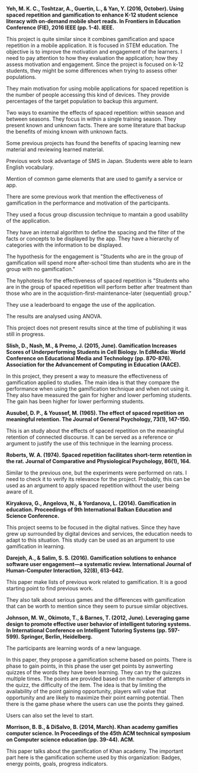 **Yeh, M. K. C., Toshtzar, A., Guertin, L., & Yan, Y. (2016, October). Using spaced repetition and gamification to enhance K-12 student science literacy with on-demand mobile short reads. In Frontiers in Education Conference (FIE), 2016 IEEE (pp. 1-4). IEEE.**

This project is quite similar since it combines gamification and space repetition in a mobile application. It is focused in STEM education. The objective is to improve the motivation and engagement of the learners. I need to pay attention to how they evaluation the application; how they assess motivation and engagement. Since the project is focused on k-12 students, they might be some differences when trying to assess other populations.

They main motivation for using mobile applications for spaced repetition is the number of people accessing this kind of devices. They provide percentages of the target population to backup this argument.

Two ways to examine the effects of spaced repetition: within season and between seasons. They focus in within a single training season. They present known and unknown facts. There are some literature that backup the benefits of mixing known with unknown facts.

Some previous projects has found the benefits of spacing learning new material and reviewing learned material.

Previous work took advantage of SMS in Japan. Students were able to learn English vocabulary.

Mention of common game elements that are used to gamify a service or app.

There are some previous work that mention the effectiveness of gamification in the performance and motivation of the participants.

They used a focus group discussion technique to mantain a good usability of the application.

They have an internal algorithm to define the spacing and the filter of the facts or concepts to be displayed by the app. They have a hierarchy of categories with the information to be displayed.

The hypothesis for the engagement is "Students who are in the group of gamification will spend more after-school time than students who are in the group with no gamification."

The hyphotesis for the effectiveness of spaced repetition is "Students who are in the group of spaced repetition will perform better after treatment than those who are in the acquistion-first-maintenance-later (sequential) group."

They use a leaderboard to engage the use of the application.

The results are analysed using ANOVA.

This project does not present results since at the time of publishing it was still in progress.

**Slish, D., Nash, M., & Premo, J. (2015, June). Gamification Increases Scores of Underperforming Students in Cell Biology. In EdMedia: World Conference on Educational Media and Technology (pp. 870-876). Association for the Advancement of Computing in Education (AACE).**

In this project, they present a way to measure the effectiveness of gamification applied to studies. The main idea is that they compare the performance when using the gamification technique and when not using it. They also have measured the gain for higher and lower perfoming students. The gain has been higher for lower performing students.

**Ausubel, D. P., & Youssef, M. (1965). The effect of spaced repetition on meaningful retention. The Journal of General Psychology, 73(1), 147-150.**

This is an study about the effects of spaced repetition on the meaningful retention of connected discourse. It can be served as a reference or argument to justify the use of this technique in the learning process.

**Roberts, W. A. (1974). Spaced repetition facilitates short-term retention in the rat. Journal of Comparative and Physiological Psychology, 86(1), 164.**

Similar to the previous one, but the experiments were performed on rats. I need to check it to verify its relevance for the project. Probably, this can be used as an argument to apply spaced repetition without the user being aware of it.

**Kiryakova, G., Angelova, N., & Yordanova, L. (2014). Gamification in education. Proceedings of 9th International Balkan Education and Science Conference.**

This project seems to be focused in the digital natives. Since they have grew up surrounded by digital devices and services, the education needs to adapt to this situation. This study can be used as an argument to use gamification in learning.

**Darejeh, A., & Salim, S. S. (2016). Gamification solutions to enhance software user engagement—a systematic review. International Journal of Human-Computer Interaction, 32(8), 613-642.**

This paper make lists of previous work related to gamification. It is a good starting point to find previous work.

They also talk about serious games and the differences with gamification that can be worth to mention since they seem to pursue similar objectives.

**Johnson, M. W., Okimoto, T., & Barnes, T. (2012, June). Leveraging game design to promote effective user behavior of intelligent tutoring systems. In International Conference on Intelligent Tutoring Systems (pp. 597-599). Springer, Berlin, Heidelberg.**

The participants are learning words of a new language.

In this paper, they propose a gamification scheme based on points. There is phase to gain points, in this phase the user get points by asnwerting quizzes of the words they have been learning. They can try the quizzes multiple times. The points are provided based on the number of attempts in the quizz, the difficulty of the item. The idea is that by limiting the availability of the point gaining opportunity, players will value that opportunity and are likely to maximize their point earning potential. Then there is the game phase where the users can use the points they gained. 

Users can also set the level to start.

**Morrison, B. B., & DiSalvo, B. (2014, March). Khan academy gamifies computer science. In Proceedings of the 45th ACM technical symposium on Computer science education (pp. 39-44). ACM.**

This paper talks about the gamification of Khan academy. The important part here is the gamification scheme used by this organization: Badges, energy points, goals, progress indicators. 